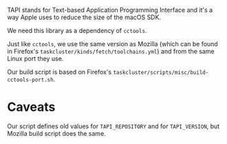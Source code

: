 TAPI stands for Text-based Application Programming Interface and it's a way
Apple uses to reduce the size of the macOS SDK.

We need this library as a dependency of `cctools`.

Just like `cctools`, we use the same version as Mozilla (which can be found in
Firefox's `taskcluster/kinds/fetch/toolchains.yml`) and from the same Linux port
they use.

Our build script is based on Firefox's
`taskcluster/scripts/misc/build-cctools-port.sh`.

# Caveats

Our script defines old values for `TAPI_REPOSITORY` and for `TAPI_VERSION`, but
Mozilla build script does the same.
